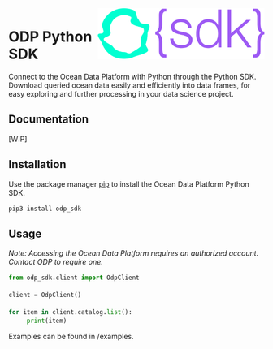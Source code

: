 <a href="https://www.oceandata.earth/">
    <img src="assets/ODP-SDK.png" alt="ODP SDK logo" title="ODP" align="right" height="100" />
</a>


# ODP Python SDK

Connect to the Ocean Data Platform with Python through the Python SDK. Download queried ocean data easily and efficiently into data frames, for easy exploring and further processing in your data science project.

## Documentation

[WIP]

## Installation

Use the package manager [pip](https://pip.pypa.io/en/stable/) to install the Ocean Data Platform Python SDK.

```bash
pip3 install odp_sdk
```
 
## Usage

*Note: Accessing the Ocean Data Platform requires an authorized account. Contact ODP to require one.*

```python
from odp_sdk.client import OdpClient

client = OdpClient()

for item in client.catalog.list():
     print(item)
```

Examples can be found in /examples. 
